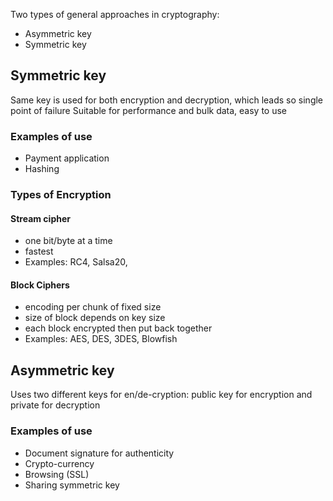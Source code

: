 Two types of general approaches in cryptography:
- Asymmetric key
- Symmetric key

## **Symmetric key**
Same key is used for both encryption and decryption, which leads so single point of failure
Suitable for performance and bulk data, easy to use

### Examples of use
- Payment application
- Hashing

### Types of Encryption

#### Stream cipher
- one bit/byte at a time
- fastest
- Examples: RC4, Salsa20,

#### Block Ciphers
- encoding per chunk of fixed size
- size of block depends on key size
- each block encrypted then put back together
- Examples: AES, DES, 3DES, Blowfish


## Asymmetric key
Uses two different keys for en/de-cryption: public key for encryption and private for decryption

### Examples of use
- Document signature for authenticity
- Crypto-currency
- Browsing (SSL)
- Sharing symmetric key